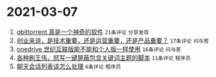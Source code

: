 # 2021-03-07

1. [qbittorrent 真是一个神奇的软件](https://www.v2ex.com/t/759201) `21条评论` `分享发现`
1. [创业来说，是技术重要，还是运营重要，还是产品重要？](https://www.v2ex.com/t/759203) `17条评论` `问与答`
1. [onedrive 世纪互联版能不能和个人版一样使用](https://www.v2ex.com/t/759199) `16条评论` `问与答`
1. [各种刷王伟，怒写一键屏蔽包含关键词主题的脚本](https://www.v2ex.com/t/759214) `11条评论` `程序员`
1. [聊天会话列表该怎么处理](https://www.v2ex.com/t/759200) `6条评论` `程序员`
